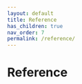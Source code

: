 ```yaml
---
layout: default
title: Reference
has_children: true
nav_order: 7
permalink: /reference/
---
```


# Reference